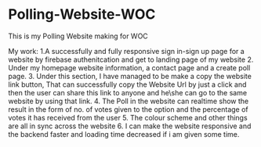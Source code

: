 # Polling-Website-WOC
This is my Polling Website making for WOC 

My work: 
1.A successfully and fully responsive sign in-sign up page for a website by firebase authenitcation and get to landing page of my website 
2. Under my homepage website information, a contact page and a create poll page.
3. Under this section, I have managed to be make a copy the website link button, That can successfully copy the Website Url by just a click and then the user can share this link to anyone and he\she can go to the same website by using that link.
4. The Poll in the website can realtime show the result in the form of no. of votes given to the option and the percentage of votes it has received from the user
5. The colour scheme and other things are all in sync across the website
6. I can make the website responsive and the backend faster and loading time decreased if i am given some time. 

